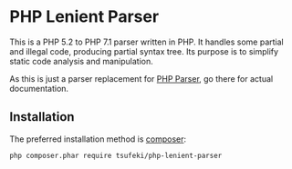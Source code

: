 PHP Lenient Parser
==================

This is a PHP 5.2 to PHP 7.1 parser written in PHP. It handles some partial and
illegal code, producing partial syntax tree. Its purpose is to simplify static
code analysis and manipulation.

As this is just a parser replacement for [PHP Parser](https://github.com/nikic/PHP-Parser),
go there for actual documentation.


Installation
------------

The preferred installation method is [composer](https://getcomposer.org):

    php composer.phar require tsufeki/php-lenient-parser

